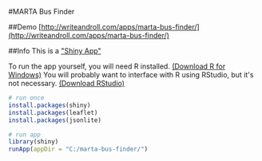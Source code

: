 #MARTA Bus Finder

##Demo
[http://writeandroll.com/apps/marta-bus-finder/](http://writeandroll.com/apps/marta-bus-finder/)

##Info
This is a ["Shiny App"](https://www.rstudio.com/products/shiny/shiny-user-showcase/)

To run the app yourself, you will need R installed. [(Download R for Windows)](https://cran.r-project.org/bin/windows/base/)
You will probably want to interface with R using RStudio, but it's not necessary. [(Download RStudio)](https://www.rstudio.com/products/rstudio/download/)

```r
# run once
install.packages(shiny)
install.packages(leaflet)
install.packages(jsonlite)
```

```r
# run app
library(shiny)
runApp(appDir = "C:/marta-bus-finder/")
```
